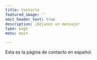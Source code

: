 ```yaml
---
title: Contacto
featured_image: ''
omit_header_text: true
description: ¡Déjanos un mensaje!
type: page
menu: main

---
```


Esta es la página de contacto en español.
